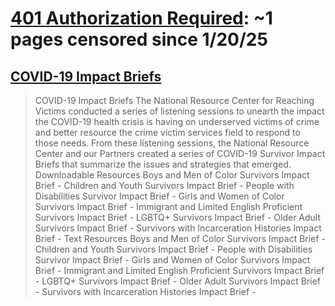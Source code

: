 



# [401 Authorization Required](reachingvictims.org): ~1 pages censored since 1/20/25

## [COVID-19 Impact Briefs](https://www.reachingvictims.org/resource/covid-19-impact-briefs/)


> COVID-19 Impact Briefs The National Resource Center for Reaching Victims conducted a series of listening sessions to unearth the impact the COVID-19 health crisis is having on underserved victims of crime and better resource the crime victim services field to respond to those needs. From these listening sessions, the National Resource Center and our Partners created a series of COVID-19 Survivor Impact Briefs that summarize the issues and strategies that emerged. Downloadable Resources Boys and Men of Color Survivors Impact Brief - Children and Youth Survivors Impact Brief - People with Disabilities Survivor Impact Brief - Girls and Women of Color Survivors Impact Brief - Immigrant and Limited English Proficient Survivors Impact Brief - LGBTQ+ Survivors Impact Brief - Older Adult Survivors Impact Brief - Survivors with Incarceration Histories Impact Brief - Text Resources Boys and Men of Color Survivors Impact Brief - Children and Youth Survivors Impact Brief - People with Disabilities Survivor Impact Brief - Girls and Women of Color Survivors Impact Brief - Immigrant and Limited English Proficient Survivors Impact Brief - LGBTQ+ Survivors Impact Brief - Older Adult Survivors Impact Brief - Survivors with Incarceration Histories Impact Brief -